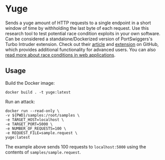 # Yuge
Sends a yuge amount of HTTP requests to a single endpoint in a short window of time by withholding the last byte of each request.
Use this research tool to test potential race condition exploits in your own software.
Can be considered a standalone/Dockerized version of PortSwiggers's Turbo Intruder extension. Check out their [article](https://portswigger.net/research/turbo-intruder-embracing-the-billion-request-attack) and [extension](https://github.com/PortSwigger/turbo-intruder) on GitHub, which provides additional functionality for advanced users. You can also [read more about race conditions in web applications](https://lab.wallarm.com/race-condition-in-web-applications/).

## Usage
Build the Docker image:
```
docker build . -t yuge:latest
```

Run an attack:
```
docker run --read-only \
-v ${PWD}/samples:/root/samples \
-e TARGET_HOST=localhost \
-e TARGET_PORT=5000 \
-e NUMBER_OF_REQUESTS=100 \
-e REQUEST_FILE=sample.request \
yuge:latest
```

The example above sends 100 requests to `localhost:5000` using the contents of `samples/sample.request`.
